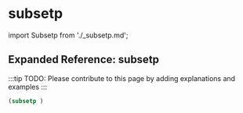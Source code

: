 # subsetp

import Subsetp from './_subsetp.md';

<Subsetp />

## Expanded Reference: subsetp

:::tip
TODO: Please contribute to this page by adding explanations and examples
:::

```lisp
(subsetp )
```
